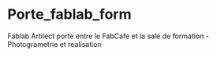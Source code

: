 # Porte_fablab_form
Fablab Artilect porte entre le FabCafe et la sale de formation - Photogrametrie et realisation

